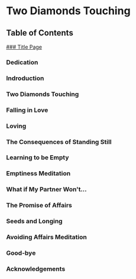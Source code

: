 # Two Diamonds Touching

## Table of Contents

[### Title Page](./Title_Page.md)
### Dedication
### Indroduction
### Two Diamonds Touching
### Falling in Love
### Loving
### The Consequences of Standing Still
### Learning to be Empty
### Emptiness Meditation
### What if My Partner Won't...
### The Promise of Affairs
### Seeds and Longing
### Avoiding Affairs Meditation
### Good-bye
### Acknowledgements
